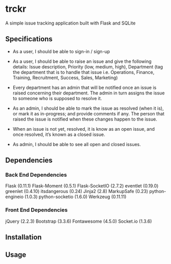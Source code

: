 # trckr

A simple issue tracking application built with Flask and SQLite

## Specifications

- As a user, I should be able to sign-in / sign-up

- As a user, I should be able to raise an issue and give the following details: Issue description, Priority (low, medium, high), Department (tag the department that is to handle that issue i.e. Operations, Finance, Training, Recruitment, Success, Sales, Marketing)

- Every department has an admin that will be notified once an issue is raised concerning their department. The admin in turn assigns the issue to someone who is supposed to resolve it.

- As an admin, I should be able to mark the issue as resolved (when it is), or mark it as in-progress; and provide comments if any. The person that raised the issue is notified when these changes happen to the issue.

- When an issue is not yet, resolved, it is know as an open issue, and once resolved, it’s known as a closed issue.

- As admin, I should be able to see all open and closed issues.

## Dependencies

### Back End Dependencies


Flask (0.11.1)
Flask-Moment (0.5.1)
Flask-SocketIO (2.7.2)
eventlet (0.19.0)
greenlet (0.4.10)
itsdangerous (0.24)
Jinja2 (2.8)
MarkupSafe (0.23)
python-engineio (1.0.3)
python-socketio (1.6.0)
Werkzeug (0.11.11)


### Front End Dependencies

jQuery (2.2.3)
Bootstrap (3.3.6)
Fontawesome (4.5.0)
Socket.io (1.3.6)

## Installation

## Usage

